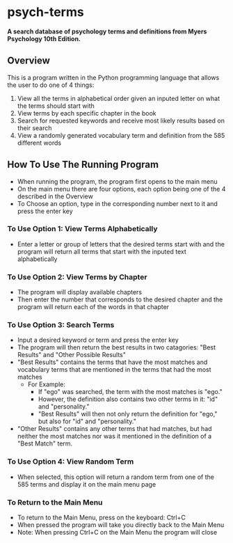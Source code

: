 # psych-terms
**A search database of psychology terms and definitions from Myers Psychology 10th Edition.**

## Overview
This is a program written in the Python programming language that allows the user to do one of 4 things:
1. View all the terms in alphabetical order given an inputed letter on what the terms should start with
2. View terms by each specific chapter in the book
3. Search for requested keywords and receive most likely results based on their search
4. View a randomly generated vocabulary term and definition from the 585 different words


## How To Use The Running Program
- When running the program, the program first opens to the main menu
- On the main menu there are four options, each option being one of the 4 described in the Overview
- To Choose an option, type in the corresponding number next to it and press the enter key

### To Use Option 1: View Terms Alphabetically
- Enter a letter or group of letters that the desired terms start with and the program will return all terms that start with the inputed text alphabetically

### To Use Option 2: View Terms by Chapter
- The program will display available chapters
- Then enter the number that corresponds to the desired chapter and the program will return each of the words in that chapter

### To Use Option 3: Search Terms
- Input a desired keyword or term and press the enter key
- The program will then return the best results in two catagories: "Best Results" and "Other Possible Results"
- "Best Results" contains the terms that have the most matches and vocabulary terms that are mentioned in the terms that had the most matches
  - For Example:
    - If "ego" was searched, the term with the most matches is "ego."
    - However, the definition also contains two other terms in it: "id" and "personality."
    - "Best Results" will then not only return the definition for "ego," but also for "id" and "personality."
- "Other Results" contains any other terms that had matches, but had neither the most matches nor was it mentioned in the definition of a "Best Match" term.

### To Use Option 4: View Random Term
- When selected, this option will return a random term from one of the 585 terms and display it on the main menu page

### To Return to the Main Menu
- To return to the Main Menu, press on the keyboard: Ctrl+C
- When pressed the program will take you directly back to the Main Menu
- Note: When pressing Ctrl+C on the Main Menu the program will close
